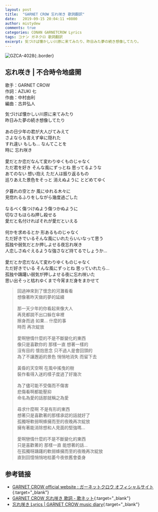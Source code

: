 ```yaml
---
layout: post
title:  "GARNET CROW 忘れ咲き 歌詞翻訳"
date:   2019-09-15 20:04:11 +0800
author: mistydew
comments: true
categories: CONAN GARNETCROW Lyrics
tags: コナン ガネクロ 歌詞翻訳
excerpt: 気づけば懐かしい川原に来てみたり、昨日みた夢の続き想像してたり。
---
```

![GZCA-4028](https://raw.githubusercontent.com/mistydew/gc2/master/cover/single/GZCA-4028.jpg){:.border}

## 忘れ咲き | 不合時令地盛開

歌手：GARNET CROW<br>
作詞：AZUKI 七<br>
作曲：中村由利<br>
編曲：古井弘人

<div class="lyric-original">
<p>
気づけば懐かしい川原に来てみたり<br>
昨日みた夢の続き想像してたり<br>
<br>
あの日少年の君が大人びてみえて<br>
さよならも言えず傘に隠れた<br>
すれ違い もしも… なんてことを<br>
時に 忘れ咲き<br>
<br>
愛だとか恋だなんて変わりゆくものじゃなく<br>
ただ君を好き そんな風にずっとね 思ってるような<br>
あてのない 想い抱え ただ人は振り返るもの<br>
巡りあえた景色をそっと 消えぬように とどめてゆく<br>
<br>
夕暮れの空とか 風にゆれる木々に<br>
見惚れるふりをしながら幾度過ごした<br>
<br>
なるべく傷つけぬよう傷つかぬように<br>
切なさもほらね押し殺せる<br>
愛だと名付ければそれが愛だといえる<br>
<br>
何かを求めるとか 形あるものじゃなく<br>
ただ好きでいるそんな風にいれたらいいなって思う<br>
孤独や弱気だとか押しよせる夜忘れ咲き<br>
人恋しさぬぐえるような強さなど持てるでしょうか…<br>
<br>
愛だとか恋だなんて変わりゆくものじゃなく<br>
ただ好きでいる そんな風にずっとね 思っていれたら…<br>
孤独や躊躇い弱気が押しよせる夜に忘れ咲いた<br>
思い出そっと枯れゆくまで今宵まだ身をまかせて
</p>
</div>

<div class="lyric-translation">
<blockquote>
回過神來到了懷念的河灘看看<br>
想像著昨天做的夢的延續<br>
<br>
那一天少年的你看起來像大人<br>
再見都說不出口躲在傘裡<br>
擦身而過 如果... 什麼的事<br>
時而 再次綻放<br>
<br>
愛啊戀情什麼的不是不斷變化的東西<br>
像只是喜歡你的 那樣一直 想著一樣的<br>
沒有目的 懷抱思念 只不過人是會回頭的<br>
為了不讓邂逅的景色 悄悄地消失 而留下去<br>
<br>
黃昏的天空啊 在風中搖曳的樹<br>
裝作看得入迷的樣子度過了好幾次<br>
<br>
為了儘可能不受傷而不傷害<br>
悲傷看啊都能壓抑<br>
命名為愛的話那就稱之為愛<br>
<br>
尋求什麼啊 不是有形的東西<br>
想著只是喜歡著的那樣承認的話就好了<br>
孤獨呀軟弱啊蜂擁而至的夜晚再次綻放<br>
擁有著能消除想和人見面的堅強嗎...<br>
<br>
愛啊戀情什麼的不是不斷變化的東西<br>
只是喜歡著的 那樣一直 能想著的話...<br>
在孤獨呀躊躇的軟弱蜂擁而至的夜晚再次綻放<br>
直到回憶悄悄地枯萎今夜依舊會委身
</blockquote>
</div>

## 参考链接

* [GARNET CROW official website : ガーネットクロウ オフィシャルサイト](http://www.garnetcrow.com){:target="_blank"}
* [GARNET CROW 忘れ咲き 歌詞 - 歌ネット](https://www.uta-net.com/song/21024){:target="_blank"}
* [忘れ咲き Lyrics \| GARNET CROW music diary](https://mistydew.github.io/gc/lyrics/original/忘れ咲き.html){:target="_blank"}
